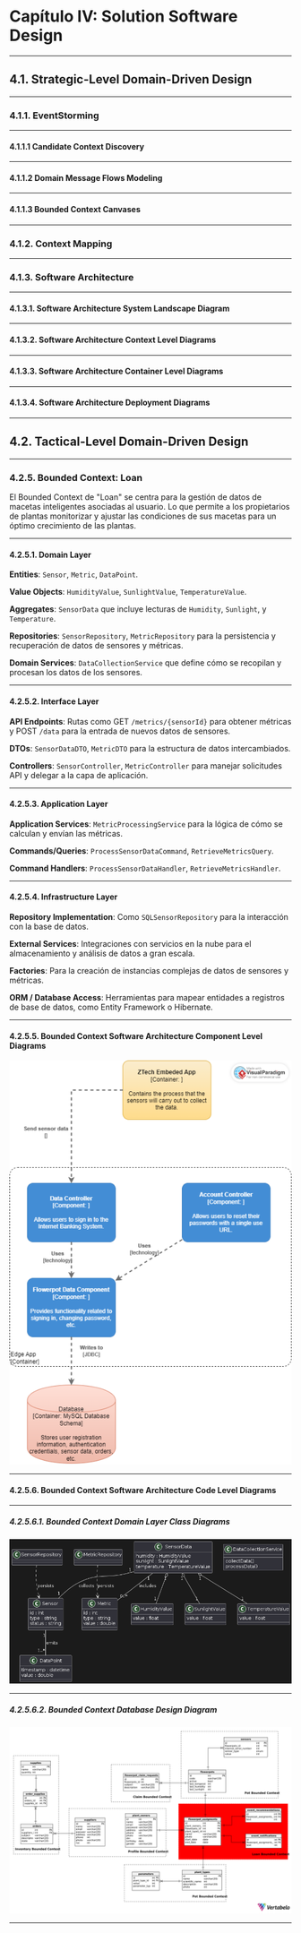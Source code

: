 # Capítulo IV: Solution Software Design
---
## 4.1. Strategic-Level Domain-Driven Design
---
### 4.1.1. EventStorming
---
#### 4.1.1.1 Candidate Context Discovery
---
#### 4.1.1.2 Domain Message Flows Modeling
---
#### 4.1.1.3 Bounded Context Canvases
---
### 4.1.2. Context Mapping
---
### 4.1.3. Software Architecture
---
#### 4.1.3.1. Software Architecture System Landscape Diagram
---
#### 4.1.3.2. Software Architecture Context Level Diagrams
---
#### 4.1.3.3. Software Architecture Container Level Diagrams
---
#### 4.1.3.4. Software Architecture Deployment Diagrams
---
## 4.2. Tactical-Level Domain-Driven Design
---
### 4.2.5. Bounded Context: Loan
El Bounded Context de "Loan" se centra para la gestión de datos de macetas inteligentes asociadas al usuario. Lo que permite a los propietarios de plantas monitorizar y ajustar las condiciones de sus macetas para un óptimo crecimiento de las plantas.

---
#### 4.2.5.1. Domain Layer

**Entities**: `Sensor`, `Metric`, `DataPoint`.

**Value Objects**: `HumidityValue`, `SunlightValue`, `TemperatureValue`.

**Aggregates**: `SensorData` que incluye lecturas de `Humidity`, `Sunlight`, y `Temperature`.

**Repositories**: `SensorRepository`, `MetricRepository` para la persistencia y recuperación de datos de sensores y métricas.

**Domain Services**: `DataCollectionService` que define cómo se recopilan y procesan los datos de los sensores.

---
#### 4.2.5.2. Interface Layer

**API Endpoints**: Rutas como GET `/metrics/{sensorId}` para obtener métricas y POST `/data` para la entrada de nuevos datos de sensores.

**DTOs**: `SensorDataDTO`, `MetricDTO` para la estructura de datos intercambiados.

**Controllers**: `SensorController`, `MetricController` para manejar solicitudes API y delegar a la capa de aplicación.

---
#### 4.2.5.3. Application Layer

**Application Services**: `MetricProcessingService` para la lógica de cómo se calculan y envían las métricas.

**Commands/Queries**: `ProcessSensorDataCommand`, `RetrieveMetricsQuery`.

**Command Handlers**: `ProcessSensorDataHandler`, `RetrieveMetricsHandler`.

---
#### 4.2.5.4. Infrastructure Layer

**Repository Implementation**: Como `SQLSensorRepository` para la interacción con la base de datos.

**External Services**: Integraciones con servicios en la nube para el almacenamiento y análisis de datos a gran escala.

**Factories**: Para la creación de instancias complejas de datos de sensores y métricas.

**ORM / Database Access**: Herramientas para mapear entidades a registros de base de datos, como Entity Framework o Hibernate.

---
#### 4.2.5.5. Bounded Context Software Architecture Component Level Diagrams

![ZTech IoT Component Diagram](./assets/4.2.5.5ZTech%20IoT%20Component%20Diagram/ZTech%20IoT%20Component%20Diagram.png)

---
#### 4.2.5.6. Bounded Context Software Architecture Code Level Diagrams
---
##### 4.2.5.6.1. Bounded Context Domain Layer Class Diagrams

![Bounded Context Class Design Diagram](./assets/class5.png)

---
##### 4.2.5.6.2. Bounded Context Database Design Diagram

![Bounded Context Database Design Diagram](./assets/Loan_Bounded_Context_Database.png)

---